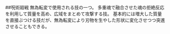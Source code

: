 ##呪術廻戦
無為転変で使用される技の一つ。
多重魂で融合させた魂の拒絶反応を利用して質量を高め、広域をまとめて攻撃する技。
基本的には増大した質量を直接ぶつける技だが、無為転変により刃物を生やした形状に変化させつつ突進させることもできる。
